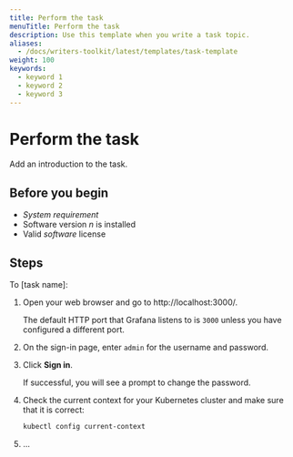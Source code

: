 ```yaml
---
title: Perform the task
menuTitle: Perform the task
description: Use this template when you write a task topic.
aliases:
  - /docs/writers-toolkit/latest/templates/task-template
weight: 100
keywords:
  - keyword 1
  - keyword 2
  - keyword 3
---
```

<!-- For more information about how to populate front matter, see [Topic front matter]({{< relref "../../front-matter/" >}}). -->

# Perform the task

<!-- The task title is required. The task title succinctly describes the goal to accomplish, as the result of following the instructions. The task title contains a verb and an object. For example: Create a dashboard -->

Add an introduction to the task.

<!-- The introduction is required. Add an introduction to describe what the task is and why it’s important to the user. What is the goal the user accomplishes with this task and what context would it be used? 

This section of a task topic can include conceptual material. However, limit conceptual information to only the task at hand.

If you find yourself writing a long introduction, consider creating a concept topic, and then write a shorter form of that concept in the task introduction. Finally, link to the longer concept topic for more information.

Some procedures, like configuring a data source, may have more than one task to accomplish a goal. Use the multiple-tasks-template.md instead of this template. 
-->

## Before you begin

- _System requirement_
- Software version _n_ is installed
- Valid _software_ license

<!-- This section is optional. Use it to identify any prerequisite conditions (such as a specific version, license, or system requirement), permissions, any necessary decision, or tasks to complete before proceeding. Sometimes you might want to include a tip, such as **Tip:** Run the commands within a `screen` session.

Write each prerequisite as a full sentence or sentence fragment, using parallel structures. 

If you do not need this section, delete it. 
 -->

## Steps

To [task name]:
<!-- 
The stem sentence introduces the steps and provides a visual cue for users who scan content, and it lets them know that the steps are about to begin.
A stem sentence begins with the word 'To' and includes the name of the task.
If you want to provide additional information about a step, add it to a separate line and indent it.

For example: To build a dashboard: -->

1. Open your web browser and go to http://localhost:3000/.

   The default HTTP port that Grafana listens to is `3000` unless you have configured a different port.
1. On the sign-in page, enter `admin` for the username and password.
1. Click **Sign in**.

   If successful, you will see a prompt to change the password.

1. Check the current context for your Kubernetes cluster and make sure that it is correct:

   ```bash
   kubectl config current-context
   ```

1. ...
<!-- Numbered steps provide a directive to the user. Steps explicitly tell the user what to do and formatted using 1. in Markdown so they get numbered automatically.

Write steps so that they contain one action, or possibly two related actions, such as _Copy and paste a value._ or _Save and quit the program._

If a sentence does not tell the reader to do something, then it is not a step.

Text and code blocks need to be properly indented underneath a step align with the step and to continue the numbering. 
-->
